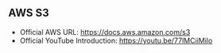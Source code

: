 ## AWS S3
- Official AWS URL: https://docs.aws.amazon.com/s3
- Official YouTube Introduction: https://youtu.be/77lMCiiMilo
